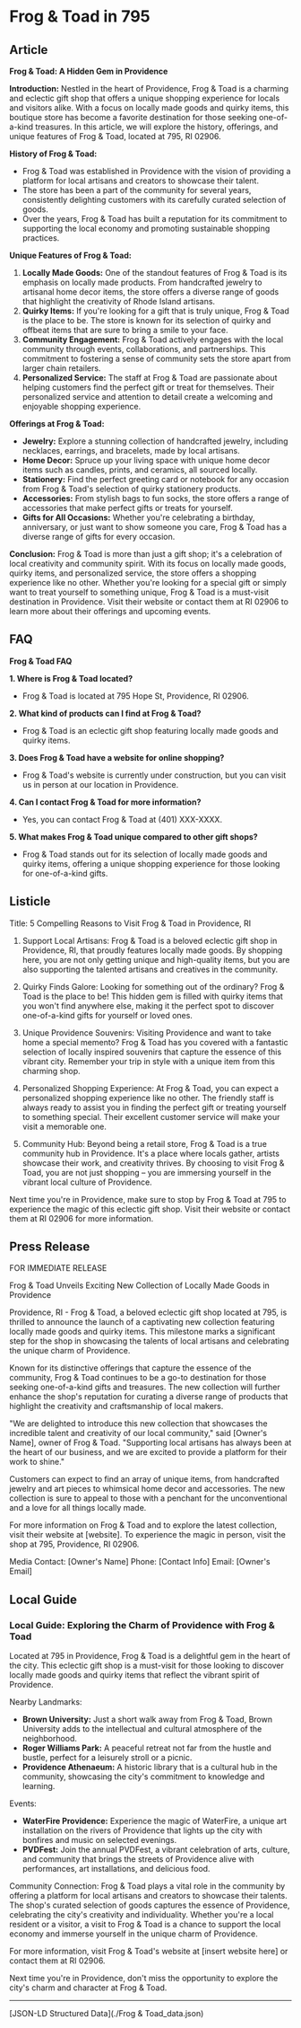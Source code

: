 # Frog & Toad in 795

## Article
**Frog & Toad: A Hidden Gem in Providence**

**Introduction:**
Nestled in the heart of Providence, Frog & Toad is a charming and eclectic gift shop that offers a unique shopping experience for locals and visitors alike. With a focus on locally made goods and quirky items, this boutique store has become a favorite destination for those seeking one-of-a-kind treasures. In this article, we will explore the history, offerings, and unique features of Frog & Toad, located at 795, RI 02906.

**History of Frog & Toad:**
- Frog & Toad was established in Providence with the vision of providing a platform for local artisans and creators to showcase their talent.
- The store has been a part of the community for several years, consistently delighting customers with its carefully curated selection of goods.
- Over the years, Frog & Toad has built a reputation for its commitment to supporting the local economy and promoting sustainable shopping practices.

**Unique Features of Frog & Toad:**
1. **Locally Made Goods:** One of the standout features of Frog & Toad is its emphasis on locally made products. From handcrafted jewelry to artisanal home decor items, the store offers a diverse range of goods that highlight the creativity of Rhode Island artisans.
2. **Quirky Items:** If you're looking for a gift that is truly unique, Frog & Toad is the place to be. The store is known for its selection of quirky and offbeat items that are sure to bring a smile to your face.
3. **Community Engagement:** Frog & Toad actively engages with the local community through events, collaborations, and partnerships. This commitment to fostering a sense of community sets the store apart from larger chain retailers.
4. **Personalized Service:** The staff at Frog & Toad are passionate about helping customers find the perfect gift or treat for themselves. Their personalized service and attention to detail create a welcoming and enjoyable shopping experience.

**Offerings at Frog & Toad:**
- **Jewelry:** Explore a stunning collection of handcrafted jewelry, including necklaces, earrings, and bracelets, made by local artisans.
- **Home Decor:** Spruce up your living space with unique home decor items such as candles, prints, and ceramics, all sourced locally.
- **Stationery:** Find the perfect greeting card or notebook for any occasion from Frog & Toad's selection of quirky stationery products.
- **Accessories:** From stylish bags to fun socks, the store offers a range of accessories that make perfect gifts or treats for yourself.
- **Gifts for All Occasions:** Whether you're celebrating a birthday, anniversary, or just want to show someone you care, Frog & Toad has a diverse range of gifts for every occasion.

**Conclusion:**
Frog & Toad is more than just a gift shop; it's a celebration of local creativity and community spirit. With its focus on locally made goods, quirky items, and personalized service, the store offers a shopping experience like no other. Whether you're looking for a special gift or simply want to treat yourself to something unique, Frog & Toad is a must-visit destination in Providence. Visit their website or contact them at RI 02906 to learn more about their offerings and upcoming events.

## FAQ
**Frog & Toad FAQ**

**1. Where is Frog & Toad located?**
   - Frog & Toad is located at 795 Hope St, Providence, RI 02906.

**2. What kind of products can I find at Frog & Toad?**
   - Frog & Toad is an eclectic gift shop featuring locally made goods and quirky items.

**3. Does Frog & Toad have a website for online shopping?**
   - Frog & Toad's website is currently under construction, but you can visit us in person at our location in Providence.

**4. Can I contact Frog & Toad for more information?**
   - Yes, you can contact Frog & Toad at (401) XXX-XXXX.

**5. What makes Frog & Toad unique compared to other gift shops?**
   - Frog & Toad stands out for its selection of locally made goods and quirky items, offering a unique shopping experience for those looking for one-of-a-kind gifts.

## Listicle
Title: 5 Compelling Reasons to Visit Frog & Toad in Providence, RI

1. Support Local Artisans: Frog & Toad is a beloved eclectic gift shop in Providence, RI, that proudly features locally made goods. By shopping here, you are not only getting unique and high-quality items, but you are also supporting the talented artisans and creatives in the community.

2. Quirky Finds Galore: Looking for something out of the ordinary? Frog & Toad is the place to be! This hidden gem is filled with quirky items that you won't find anywhere else, making it the perfect spot to discover one-of-a-kind gifts for yourself or loved ones.

3. Unique Providence Souvenirs: Visiting Providence and want to take home a special memento? Frog & Toad has you covered with a fantastic selection of locally inspired souvenirs that capture the essence of this vibrant city. Remember your trip in style with a unique item from this charming shop.

4. Personalized Shopping Experience: At Frog & Toad, you can expect a personalized shopping experience like no other. The friendly staff is always ready to assist you in finding the perfect gift or treating yourself to something special. Their excellent customer service will make your visit a memorable one.

5. Community Hub: Beyond being a retail store, Frog & Toad is a true community hub in Providence. It's a place where locals gather, artists showcase their work, and creativity thrives. By choosing to visit Frog & Toad, you are not just shopping – you are immersing yourself in the vibrant local culture of Providence.

Next time you're in Providence, make sure to stop by Frog & Toad at 795 to experience the magic of this eclectic gift shop. Visit their website or contact them at RI 02906 for more information.

## Press Release
FOR IMMEDIATE RELEASE

Frog & Toad Unveils Exciting New Collection of Locally Made Goods in Providence

Providence, RI - Frog & Toad, a beloved eclectic gift shop located at 795, is thrilled to announce the launch of a captivating new collection featuring locally made goods and quirky items. This milestone marks a significant step for the shop in showcasing the talents of local artisans and celebrating the unique charm of Providence.

Known for its distinctive offerings that capture the essence of the community, Frog & Toad continues to be a go-to destination for those seeking one-of-a-kind gifts and treasures. The new collection will further enhance the shop's reputation for curating a diverse range of products that highlight the creativity and craftsmanship of local makers.

"We are delighted to introduce this new collection that showcases the incredible talent and creativity of our local community," said [Owner's Name], owner of Frog & Toad. "Supporting local artisans has always been at the heart of our business, and we are excited to provide a platform for their work to shine."

Customers can expect to find an array of unique items, from handcrafted jewelry and art pieces to whimsical home decor and accessories. The new collection is sure to appeal to those with a penchant for the unconventional and a love for all things locally made.

For more information on Frog & Toad and to explore the latest collection, visit their website at [website]. To experience the magic in person, visit the shop at 795, Providence, RI 02906.

Media Contact:
[Owner's Name]
Phone: [Contact Info]
Email: [Owner's Email]

###

## Local Guide
### Local Guide: Exploring the Charm of Providence with Frog & Toad

Located at 795 in Providence, Frog & Toad is a delightful gem in the heart of the city. This eclectic gift shop is a must-visit for those looking to discover locally made goods and quirky items that reflect the vibrant spirit of Providence.

Nearby Landmarks:
- **Brown University:** Just a short walk away from Frog & Toad, Brown University adds to the intellectual and cultural atmosphere of the neighborhood.
- **Roger Williams Park:** A peaceful retreat not far from the hustle and bustle, perfect for a leisurely stroll or a picnic.
- **Providence Athenaeum:** A historic library that is a cultural hub in the community, showcasing the city's commitment to knowledge and learning.

Events:
- **WaterFire Providence:** Experience the magic of WaterFire, a unique art installation on the rivers of Providence that lights up the city with bonfires and music on selected evenings.
- **PVDFest:** Join the annual PVDFest, a vibrant celebration of arts, culture, and community that brings the streets of Providence alive with performances, art installations, and delicious food.

Community Connection:
Frog & Toad plays a vital role in the community by offering a platform for local artisans and creators to showcase their talents. The shop's curated selection of goods captures the essence of Providence, celebrating the city's creativity and individuality. Whether you're a local resident or a visitor, a visit to Frog & Toad is a chance to support the local economy and immerse yourself in the unique charm of Providence.

For more information, visit Frog & Toad's website at [insert website here] or contact them at RI 02906.

Next time you're in Providence, don't miss the opportunity to explore the city's charm and character at Frog & Toad.


---

[JSON-LD Structured Data](./Frog & Toad_data.json)
